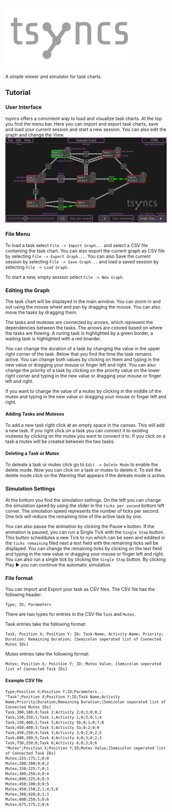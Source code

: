 <img src="assets/Logo.svg" alt="drawing" width="400"/>

A simple viewer and simulator for task charts.

## Tutorial

### User Interface
tsyncs offers a convinient way to load and visualize task charts. At the top you find the menu bar. Here you can import and export task charts, save and load your current session and start a new session. You can also edit the graph and change the View.
![UserInterface](assets/UI-Description.png)

### File Menu
To load a task select `File -> Import Graph...` and select a CSV file containing the task chart. You can also export the current graph as CSV file by selecting `File -> Export Graph...`.
You can also Save the current session by selecting `File -> Save Graph...` and load a saved session by selecting `File -> Load Graph`.

To start a new, empty session select `File -> New Graph`.

### Editing the Graph
The task chart will be displayed in the main window. You can zoom in and out using the mouse wheel and pan by dragging the mouse. You can also move the tasks by dragging them.

The tasks and mutexes are connected by arrows, which represent the dependencies between the tasks. The arrows are colored based on where the tasks are flowing. A runing task is highlighted by a green border, a waiting task is highlighted with a red boarder.

You can change the duration of a task by changing the value in the upper right corner of the task. Below that you find the time the task remains active. You can change both values by clicking on them and typing in the new value or dragging your mouse or finger left and right. You can also change the priority of a task by clicking on the priority value on the lower right corner and typing in the new value or dragging your mouse or finger left and right.

If you want to change the value of a mutex by clicking in the middle of the mutex and typing in the new value or dragging your mouse or finger left and right.

#### Adding Tasks and Mutexes
To add a new task right click at an empty space in the canvas. This will add a new task. If you right click on a task you can connect it to existing mutexes by clicking on the mutex you want to connect it to. If you click on a task a mutex will be created between the two tasks.

#### Deleting a Task or Mutex
To deleate a task or mutex click go to `Edit -> Delete Mode` to enable the delete mode. Now you can click on a task or mutex to delete it.
To exit the delete mode click on the Warning that appears if the deleate mode is active.

### Simulation Settings
At the bottom you find the simulation settings. On the left you can change the simulation speed by using the slider in the `ticks per second` bottom left corner. The simulation speed represents the number of ticks per second. One tick will reduce the remaining time of the active task by one.

You can also pause the animation by clicking the Pause ⏸ button. If the animation is paused, you can run a Single Tick with the `Single Step` button. This button scheddules a new Tick to run which can be seen and eddited in the `ticks remaining` filed next  a text field with the remaining ticks will be displayed. You can change the remaining ticks by clicking on the text field and typing in the new value or dragging your mouse or finger left and right. You can also run a single tick by clicking the `Single Step` button. By clicking Play ▶️ you can continue the automatic simulation.

### File format
You can Import and Export your task as CSV files. The CSV file has the following header:
```csv
Type; ID; Parameters
```
There are two types for entries in the CSV file `Task` and `Mutex`.

Task entries take the following format:
```csv
Task; Position X; Position Y; ID; Task-Name; Activity-Name; Priority; Duration; Remaining Duration; [Semicolon seperated list of Connected Mutex IDs]
```

Mutex entries take the following format:
```csv
Mutex; Position X; Position Y; ID; Mutex Value; [Semicolon seperated list of Connected Task IDs]
```

#### Example CSV file
```csv
Type;Position X;Position Y;ID;Parameters...
"Task";Position X;Position Y;ID;Task Name;Activity Name;Priority;Duration;Remaining Duration;[Semicolon seperated list of Connected Mutex IDs]
Task;300;100;0;Task 2;Activity 2;0;3;0;0;2
Task;150;250;1;Task 1;Activity 1;0;3;0;1;4
Task;150;400;2;Task 5;Activity 5b;0;1;0;7;8
Task;450;400;3;Task 5;Activity 5a;0;2;0;9
Task;450;250;4;Task 3;Activity 3;0;2;0;2;5
Task;600;100;5;Task 4;Activity 4;0;3;0;2;3
Task;750;250;6;Task 6;Activity 6;0;3;0;6
"Mutex";Position X;Position Y;ID;Mutex Value;[Semicolon seperated list of Connected Task IDs]
Mutex;225;175;1;0;0
Mutex;300;380;9;0;2
Mutex;150;325;7;0;1
Mutex;300;250;4;0;4
Mutex;600;325;6;0;3
Mutex;450;100;0;0;5
Mutex;450;150;2;1;4;5;0
Mutex;300;420;8;1;3
Mutex;600;250;5;0;6
Mutex;675;175;3;0;6
```
